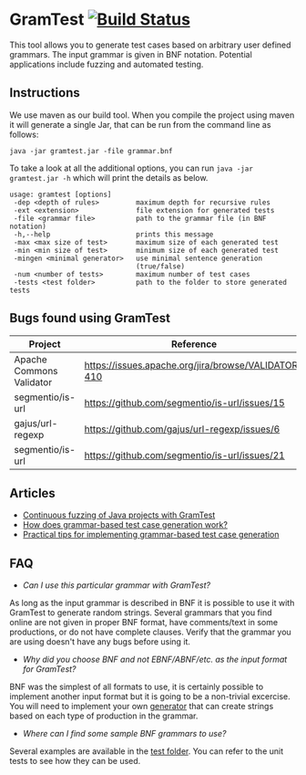 # GramTest [![Build Status](https://travis-ci.org/codelion/gramtest.svg?branch=master)](https://travis-ci.org/codelion/gramtest)
This tool allows you to generate test cases based on arbitrary user defined grammars. The input grammar is given in BNF notation. Potential applications include fuzzing and automated testing.

## Instructions
We use maven as our build tool. When you compile the project using maven it will generate a single Jar, that can be run from the command line as follows:

`java -jar gramtest.jar -file grammar.bnf`

To take a look at all the additional options, you can run `java -jar gramtest.jar -h` which will print the details as below.

```
usage: gramtest [options]
 -dep <depth of rules>         maximum depth for recursive rules
 -ext <extension>              file extension for generated tests
 -file <grammar file>          path to the grammar file (in BNF notation)
 -h,--help                     prints this message
 -max <max size of test>       maximum size of each generated test
 -min <min size of test>       minimum size of each generated test
 -mingen <minimal generator>   use minimal sentence generation
                               (true/false)
 -num <number of tests>        maximum number of test cases
 -tests <test folder>          path to the folder to store generated tests
```

## Bugs found using GramTest
| Project | Reference | Status |
|---------|---------|--------|
| Apache Commons Validator | https://issues.apache.org/jira/browse/VALIDATOR-410 | Open | 
| segmentio/is-url | https://github.com/segmentio/is-url/issues/15 | Open |
| gajus/url-regexp | https://github.com/gajus/url-regexp/issues/6 | Open |
| segmentio/is-url | https://github.com/segmentio/is-url/issues/21 | Open |

## Articles
- [Continuous fuzzing of Java projects with GramTest](https://lambdasec.github.io/Fuzzing-Java-Libraries-with-GramTest/)
- [How does grammar-based test case generation work?](https://blog.srcclr.com/how-does-grammar-based-test-case-generation-work/)
- [Practical tips for implementing grammar-based test case generation](https://blog.srcclr.com/practical-tips-for-implementing-grammar-based-test-case-generation/)

## FAQ

- _Can I use this particular grammar with GramTest?_

As long as the input grammar is described in BNF it is possible to use it with GramTest to generate random strings. Several grammars that you find online are not given in proper BNF format, have comments/text in some productions, or do not have complete clauses. Verify that the grammar you are using doesn't have any bugs before using it. 

- _Why did you choose BNF and not EBNF/ABNF/etc. as the input format for GramTest?_

BNF was the simplest of all formats to use, it is certainly possible to implement another input format but it is going to be a non-trivial excercise. You will need to implement your own [generator](https://github.com/codelion/gramtest/blob/master/src/main/java/com/sourceclear/gramtest/GeneratorVisitor.java) that can create strings based on each type of production in the grammar. 

- _Where can I find some sample BNF grammars to use?_

Several examples are available in the [test folder](https://github.com/codelion/gramtest/tree/master/src/test/resources). You can refer to the unit tests to see how they can be used.
